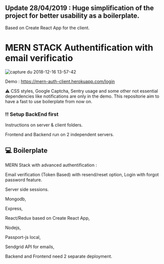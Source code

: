 
## Update 28/04/2019 : Huge simplification of the project for better usability as a boilerplate.

Based on Create React App for the client.

# MERN STACK Authentification with email verificatio

![capture du 2018-12-16 13-57-42](https://user-images.githubusercontent.com/40322270/50053751-aa653080-013a-11e9-9a8d-35a55c9042f1.png)

Demo : https://mern-auth-client.herokuapp.com/login

:warning: CSS styles, Google Captcha, Sentry usage and some other not essential dependencies like notifications are only in the demo. This repositorie aim to have a fast to use boilerplate from now on.


### :bangbang: Setup BackEnd first

Instructions on server & client folders.

Frontend and Backend run on 2 independent servers.

## :computer: Boilerplate 

MERN Stack with advanced authentification :

Email verification (Token Based) with resend/reset option, Login with forgot password feature.

Server side sessions.

Mongodb, 

Express,

React/Redux based on Create React App,

Nodejs,

Passport-js local,

Sendgrid API for emails,

Backend and Frontend need 2 separate deployment. 
